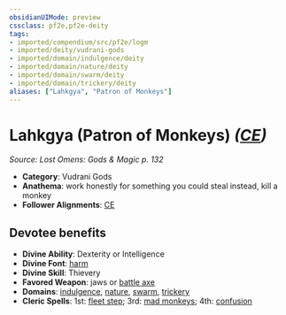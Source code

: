 ```yaml
---
obsidianUIMode: preview
cssclass: pf2e,pf2e-deity
tags:
- imported/compendium/src/pf2e/logm
- imported/deity/vudrani-gods
- imported/domain/indulgence/deity
- imported/domain/nature/deity
- imported/domain/swarm/deity
- imported/domain/trickery/deity
aliases: ["Lahkgya", "Patron of Monkeys"]
---
```

# Lahkgya (Patron of Monkeys) *([CE](chaotic-evil-b1.md))*  
*Source: Lost Omens: Gods & Magic p. 132*  

- **Category**: Vudrani Gods
- **Anathema**: work honestly for something you could steal instead, kill a monkey
- **Follower Alignments**: [CE](chaotic-evil-b1.md)

## Devotee benefits

- **Divine Ability**: Dexterity or Intelligence
- **Divine Font**: [harm](../../spells/harm.md)
- **Divine Skill**: Thievery
- **Favored Weapon**: jaws or [battle axe](../../equipment/items/battle-axe.md)
- **Domains**: [indulgence](../domains.md#Indulgence), [nature](../domains.md#Nature), [swarm](../domains.md#Swarm), [trickery](../domains.md#Trickery)
- **Cleric Spells**: 1st: [fleet step](../../spells/fleet-step.md); 3rd: [mad monkeys](../../spells/mad-monkeys-apg.md); 4th: [confusion](../../spells/confusion.md)
